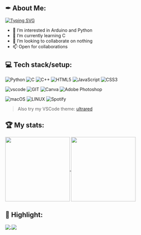 ## ✒ About Me:

[![Typing SVG](https://readme-typing-svg.demolab.com?font=Lilita+One&pause=1000&color=B60000&random=false&width=435&lines=Hi%2C+I%E2%80%99m+Ema)](https://git.io/typing-svg)

- 👀 I’m interested in Arduino and Python
- 🌱 I’m currently learning C
- 💞️ I’m looking to collaborate on nothing
- 📫 Open for collaborations

## 💻 Tech stack/setup:
![Python](https://img.shields.io/badge/python-3670A0?style=for-the-badge&logo=python&logoColor=ffdd54)
![C](https://img.shields.io/badge/c-%2300599C.svg?style=for-the-badge&logo=c&logoColor=white)
![C++](https://img.shields.io/badge/c++-%2300599C.svg?style=for-the-badge&logo=c%2B%2B&logoColor=white)
![HTML5](https://img.shields.io/badge/html5-%23E34F26.svg?style=for-the-badge&logo=html5&logoColor=white)
![JavaScript](https://img.shields.io/badge/javascript-%23323330.svg?style=for-the-badge&logo=javascript&logoColor=%23F7DF1E)
![CSS3](https://img.shields.io/badge/css3-%231572B6.svg?style=for-the-badge&logo=css3&logoColor=white)

![vscode](https://img.shields.io/badge/VSCode-0078D4?style=for-the-badge&logo=visual%20studio%20code&logoColor=white)
![GIT](https://img.shields.io/badge/Git-fc6d26?style=for-the-badge&logo=git&logoColor=white)
![Canva](https://img.shields.io/badge/Canva-%2300C4CC.svg?style=for-the-badge&logo=Canva&logoColor=white)
![Adobe Photoshop](https://img.shields.io/badge/adobephotoshop-%2331A8FF.svg?style=for-the-badge&logo=adobephotoshop&logoColor=white)

![macOS](https://img.shields.io/badge/mac%20os-000000?style=for-the-badge&logo=macos&logoColor=F0F0F0)
![LINUX](https://img.shields.io/badge/Linux-FCC624?style=for-the-badge&logo=linux&logoColor=black)
![Spotify](https://img.shields.io/badge/Spotify-1ED760?style=for-the-badge&logo=spotify&logoColor=white)

> Also try my VSCode theme: [ultrared](https://marketplace.visualstudio.com/items?itemName=EmaBixD.ultrared&ssr=false#overview)

## 🏆 My stats:

<a href="https://github.com/EmaBixD?tab=repositories">
  <img height=205 align="center" src="https://github-readme-stats.vercel.app/api?username=EmaBixD&theme=shadow_red&bg_color=00000000" />
</a>
<a href="https://github.com/EmaBixD">
  <img height=205 align="center" src="https://github-readme-stats.vercel.app/api/top-langs?username=EmaBixD&layout=compact&langs_count=8&theme=shadow_red&bg_color=00000000" />
</a>

## 🎯 Highlight:

<a href="https://github.com/EmaBixD/Arduino-Weather">
  <img align="center" src="https://github-readme-stats.vercel.app/api/pin/?username=EmaBixD&repo=Arduino-Weather&show_owner=false&theme=shadow_red&bg_color=00000000" weight=20 />
</a>
<a href="https://github.com/EmaBixD/python-keylogger">
  <img align="center" src="https://github-readme-stats.vercel.app/api/pin/?username=EmaBixD&repo=python-keylogger&show_owner=false&theme=shadow_red&bg_color=00000000" />
</a>
